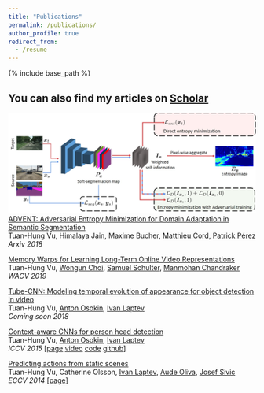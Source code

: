 ```yaml
---
title: "Publications"
permalink: /publications/
author_profile: true
redirect_from:
  - /resume
---
```


{% include base_path %}

## You can also find my articles on [Scholar](https://scholar.google.com/citations?user=QIHrPZQAAAAJ&hl=en)
![ADVENT](/images/advent.jpg)
[ADVENT: Adversarial Entropy Minimization for Domain Adaptation in Semantic Segmentation](https://arxiv.org/abs/1811.12833)  
Tuan-Hung Vu, Himalaya Jain, Maxime Bucher, [Matthieu Cord](http://webia.lip6.fr/~cord), [Patrick Pérez](https://ptrckprz.github.io)  
*Arxiv 2018*

[Memory Warps for Learning Long-Term Online Video Representations](https://arxiv.org/abs/1803.10861)  
Tuan-Hung Vu, [Wongun Choi](http://www-personal.umich.edu/~wgchoi), [Samuel Schulter](http://www.nec-labs.com/samuel-schulter), [Manmohan Chandraker](http://cseweb.ucsd.edu/~mkchandraker)  
*WACV 2019*

[Tube-CNN: Modeling temporal evolution of appearance for object detection in video]()  
Tuan-Hung Vu, [Anton Osokin](https://aosokin.github.io), [Ivan Laptev](https://www.di.ens.fr/~laptev)  
*Coming soon 2018*

[Context-aware CNNs for person head detection](https://arxiv.org/abs/1511.07917)  
Tuan-Hung Vu, [Anton Osokin](https://aosokin.github.io), [Ivan Laptev](https://www.di.ens.fr/~laptev)  
*ICCV 2015* [[page](https://www.di.ens.fr/willow/research/headdetection/) [video](https://www.youtube.com/watch?v=1hskQb_ZKCo) [code](https://www.di.ens.fr/willow/research/headdetection/release/cnn_head_detection.zip) [github](https://github.com/aosokin/cnn_head_detection)]

[Predicting actions from static scenes](https://www.di.ens.fr/willow/research/actionsfromscenes/paper/eccv14_actionsfromscenes.pdf)  
Tuan-Hung Vu, Catherine Olsson, [Ivan Laptev](https://www.di.ens.fr/~laptev), [Aude Oliva](http://cvcl.mit.edu/audeoliva.html), [Josef Sivic](https://www.di.ens.fr/~josef)  
*ECCV 2014* [[page](https://www.di.ens.fr/willow/research/actionsfromscenes/)]